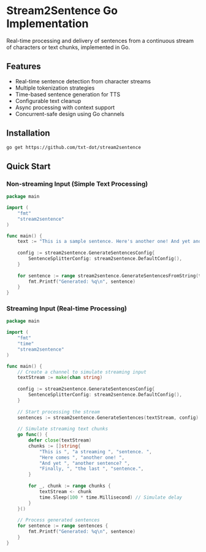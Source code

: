# Stream2Sentence Go Implementation

Real-time processing and delivery of sentences from a continuous stream of characters or text chunks, implemented in Go.

## Features

- Real-time sentence detection from character streams
- Multiple tokenization strategies 
- Time-based sentence generation for TTS
- Configurable text cleanup
- Async processing with context support
- Concurrent-safe design using Go channels

## Installation

```bash
go get https://github.com/txt-dot/stream2sentence
```

## Quick Start

### Non-streaming Input (Simple Text Processing)

```go
package main

import (
    "fmt"
    "stream2sentence"
)

func main() {
    text := "This is a sample sentence. Here's another one! And yet another sentence? Finally, the last sentence."
    
    config := stream2sentence.GenerateSentencesConfig{
        SentenceSplitterConfig: stream2sentence.DefaultConfig(),
    }
    
    for sentence := range stream2sentence.GenerateSentencesFromString(text, config) {
        fmt.Printf("Generated: %q\n", sentence)
    }
}
```

### Streaming Input (Real-time Processing)

```go
package main

import (
    "fmt"
    "time"
    "stream2sentence"
)

func main() {
    // Create a channel to simulate streaming input
    textStream := make(chan string)
    
    config := stream2sentence.GenerateSentencesConfig{
        SentenceSplitterConfig: stream2sentence.DefaultConfig(),
    }
    
    // Start processing the stream
    sentences := stream2sentence.GenerateSentences(textStream, config)
    
    // Simulate streaming text chunks
    go func() {
        defer close(textStream)
        chunks := []string{
            "This is ", "a streaming ", "sentence. ",
            "Here comes ", "another one! ",
            "And yet ", "another sentence? ",
            "Finally, ", "the last ", "sentence.",
        }
        
        for _, chunk := range chunks {
            textStream <- chunk
            time.Sleep(100 * time.Millisecond) // Simulate delay
        }
    }()
    
    // Process generated sentences
    for sentence := range sentences {
        fmt.Printf("Generated: %q\n", sentence)
    }
}
```